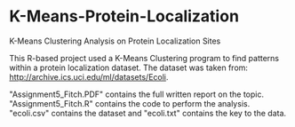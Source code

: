 # K-Means-Protein-Localization
K-Means Clustering Analysis on Protein Localization Sites

This R-based project used a K-Means Clustering program to find patterns within a protein localization dataset. The dataset was taken from: http://archive.ics.uci.edu/ml/datasets/Ecoli. 

"Assignment5_Fitch.PDF" contains the full written report on the topic. "Assignment5_Fitch.R" contains the code to perform the analysis. "ecoli.csv" contains the dataset and "ecoli.txt" contains the key to the data.
